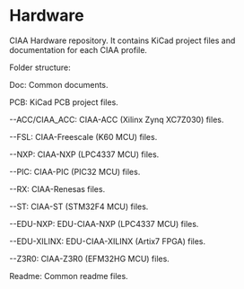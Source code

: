 Hardware
========

CIAA Hardware repository. It contains KiCad project files and documentation for each CIAA profile.

Folder structure:

Doc: Common documents.

PCB: KiCad PCB project files.

--ACC/CIAA_ACC: CIAA-ACC (Xilinx Zynq XC7Z030) files.

--FSL: CIAA-Freescale (K60 MCU) files.

--NXP: CIAA-NXP (LPC4337 MCU) files.

--PIC: CIAA-PIC (PIC32 MCU) files.

--RX: CIAA-Renesas files.

--ST: CIAA-ST (STM32F4 MCU) files.

--EDU-NXP: EDU-CIAA-NXP (LPC4337 MCU) files.

--EDU-XILINX: EDU-CIAA-XILINX (Artix7 FPGA) files.

--Z3R0: CIAA-Z3R0 (EFM32HG MCU) files.

Readme: Common readme files.